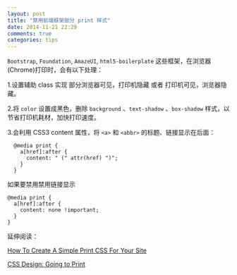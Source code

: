 ```yaml
---
layout: post
title: "禁用前端框架部分 print 样式"
date: 2014-11-21 22:29
comments: true
categories: tips
---
```


`Bootstrap`, `Foundation`, `AmazeUI`, `html5-boilerplate` 这些框架，在浏览器(Chrome)打印时，会有以下处理：

1.设置辅助 class 实现 部分浏览器可见，打印机隐藏 或者  打印机可见，浏览器隐藏。

2.将 `color` 设置成黑色，删除 `background` 、`text-shadow` 、`box-shadow` 样式，以节省打印机耗材，加快打印速度。

3.会利用 CSS3 content 属性，将 `<a>` 和 `<abbr>` 的标题、链接显示在后面：

```
  @media print {
    a[href]:after {
      content: " (" attr(href) ")";
    }
  }

```

如果要禁用禁用链接显示

```
@media print {
  a[href]:after {
    content: none !important;
  }
}
```

延伸阅读：

[How To Create A Simple Print CSS For Your Site](http://www.onextrapixel.com/2009/05/05/how-to-create-a-simple-print-css-for-your-site/)

[CSS Design: Going to Print](http://alistapart.com/article/goingtoprint/)



